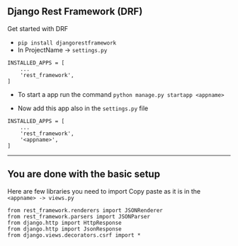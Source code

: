 ## Django Rest Framework (DRF)
Get started with DRF
- ``pip install djangorestframework``
- In ProjectName -> `settings.py`
```
INSTALLED_APPS = [
    ...
    'rest_framework',
]
```

- To start a app run the command
`python manage.py startapp <appname>`

- Now add this app also in the `settings.py` file
```
INSTALLED_APPS = [
    ...
    'rest_framework',
    '<appname>',
]
```
---
You are done with the basic setup
---
Here are few libraries you need to import
Copy paste as it is in the `<appname> -> views.py`
```
from rest_framework.renderers import JSONRenderer
from rest_framework.parsers import JSONParser
from django.http import HttpResponse
from django.http import JsonResponse
from django.views.decorators.csrf import *
``` 
